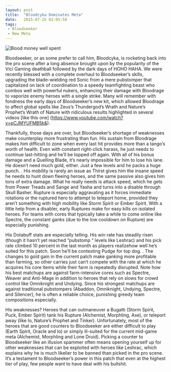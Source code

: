 ```yaml
---
layout: post
title:  "Bloodcyka Dominates Meta"
date:   2015-07-25 02:05:58
tags:
 - Bloodseeker
 - New Meta
---
```

![Blood money well spent](http://dotahook.github.io/assets/articleImages/bloodSeeker.png)

Bloodseeker, or as some prefer to call him, Bloodcyka, is rocketing back into the pro scene after a long absence brought upon by the popularity of the Vici Gaming deathball followed by the dark days of HOHO HAHA. We were recently blessed with a complete overhaul to Bloodseeker’s skills, upgrading the blade-wielding red Sonic from a mere pubstomper that capitalized on lack of coordination to a speedy teamfighting beast who combos well with powerful nukers, enhancing their damage with Bloodrage to vaporize enemy heroes with a single strike. Many will remember with fondness the early days of Bloodseeker’s new kit, which allowed Bloodrage to affect global spells like Zeus’s Thundergod’s Wrath and Nature’s Prophet’s Wrath of Nature with ridiculous results highlighted in several videos [like this one] (https://www.youtube.com/watch?v=pCJMYUFMB5k&).

Thankfully, those days are over, but Bloodseeker’s shortage of weaknesses make counterplay more frustrating than fun. His sustain from Bloodrage makes him difficult to zone when every last hit provides more than a tango’s worth of health. Even with constant right-click harass, he just needs to continue last-hitting and he’ll be topped off again. With all of his bonus damage and a Quelling Blade, it’s nearly impossible for him to lose his lane. He doesn’t need much gold, either. Just a few levels and he packs a huge punch. . His mobility is rarely an issue as Thirst gives him the insane speed he needs to hunt down fleeing heroes, and the same passive also gives him tons of extra damage. What he really needs is attack speed, which he gets from Power Treads and Sange and Yasha and turns into a disable through Skull Basher. Rupture is especially aggravating as it forces immediate rotations or the ruptured hero to attempt to teleport home, provided they aren’t something with high mobility like Storm Spirit or Ember Spirit. With a little help from a disabler, early Ruptures make for easy kills on isolated heroes. For teams with cores that typically take a while to come online like Spectre, the constant ganks (due to the low cooldown on Rupture) are especially punishing.

His Dotabuff stats are especially telling. His win rate has steadily risen (though it hasn’t yet reached “pubstomp “ levels like Leshrac) and his pick rate climbed 10 percent in the last month as players realizehow well he’s suited for this patch. Soon he’ll be contesting Pudge for top dog. . The changes to gold gain in the current patch make ganking more profitable than farming, so other carries just can’t compete with the rate at which he acquires his core items while their farm is repeatedly disrupted. Note how his best matchups are against farm-intensive cores such as Spectre, Weaver and Anti-Mage in addition to heroes that rely on slows for crowd control like Omniknight and Undying. Since his strongest matchups are against traditional pubstompers (Abaddon, Omniknight, Undying, Spectre, and Silencer), he is often a reliable choice, punishing greedy team compositions especially.

His weaknesses? Heroes that can outmaneuver a Bugatti (Storm Spirit, Puck, Ember Spirit) tank his Rupture (Alchemist, Morphling, Axe), or teleport away (like Io, Nature’s Prophet and Tinker). Unfortunately, most of the heroes that are good counters to Bloodseeker are either difficult to play (Earth Spirit, Oracle and Io) or simply ill-suited for the current mid-game meta (Alchemist, Morphling and Lone Druid). Picking a counter to Bloodseeker like an illusion spammer often means opening yourself up for other weaknesses that can be exploited with heroes like Leshrac, which explains why he is much likelier to be banned than picked in the pro scene. It’s a testament to Bloodseeker’s power in this patch that even at the highest tier of play, few people want to have deal with his bullshit.
